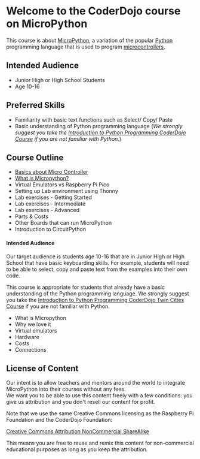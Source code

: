 # Welcome to the CoderDojo course on MicroPython

This course is about [MicroPython](https://en.wikipedia.org/wiki/MicroPython), a variation of the popular [Python](https://en.wikipedia.org/wiki/Python_(programming_language)) programming language that is used to program [microcontrollers](https://en.wikipedia.org/wiki/Microcontroller).  

## Intended Audience
* Junior High or High School Students
* Age 10-16

## Preferred Skills
* Familiarity with basic text functions such as Select/ Copy/ Paste
* Basic understanding of Python programming language (_We strongly suggest you take the [Introduction to Python Programming CoderDojo Course](https://www.coderdojotc.org/python/trinket/00-introduction/) if you are not familiar with Python._)

## Course Outline
* [Basics about Micro Controller](introduction/01a-microcontrollers.md)
* [What is Micropython?](docs/introduction/01b-libraries.md)
* Virtual Emulators vs Raspberry Pi Pico
* Setting up Lab environment using Thonny
* Lab exercises - Getting Started 
* Lab exercises - Intermediate
* Lab exercises - Advanced
* Parts & Costs
* Other Boards that can run MicroPython
* Introduction to CircuitPython
#### Intended Audience
Our target audience is students age 10-16 that are in Junior High or High School that have basic keyboarding skills.  For example, students will need to be able to select, copy and paste text from the examples into their own code.

This course is appropriate for students that already have a basic understanding of the Python programming language.  We strongly suggest you take the [Introduction to Python Programming CoderDojo Twin Cities Course](https://www.coderdojotc.org/python/trinket/00-introduction/) if you are not familiar with Python.

* What is Micropython
* Why we love it
* Virtual emulators
* Hardware
* Costs
* Connections

## License of Content
Our intent is to allow teachers and mentors around the world to integrate MicroPython into their courses without any fees.  
We want you to be able to use this content freely with a few conditions: you give us attribution and you don't resell our content for profit.

Note that we use the same Creative Commons licensing as the Raspberry Pi Foundation and the CoderDojo Foundation:

[Creative Commons Attribution NonCommercial ShareAlike](https://creativecommons.org/licenses/by-nc-sa/3.0/)

This means you are free to reuse and remix this content for non-commercial educational purposes as long as you keep the attribution.
